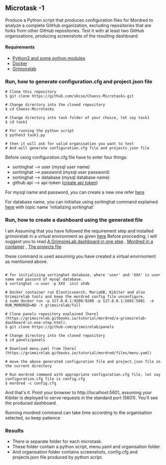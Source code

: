 

## Microtask -1
Produce a Python script that produces configuration files for Mordred to analyze a complete GitHub organization, excluding repositories that are forks from other GitHub repositories. Test it with at least two GitHub organizations, producing screenshots of the resulting dashboard.
#### Requirements
- [Python3 and some python modules](https://grimoirelab.gitbooks.io/tutorial/before-you-start/supporting-systems.html)
- [Docker](https://docs.docker.com/install/)
- [Grimoirelab](https://grimoirelab.gitbooks.io/tutorial/before-you-start/installing-grimoirelab.html) 

### Run, how to generate configuration.cfg and project.json file
```
# Clone this repository
$ git clone https://github.com/skcse/Chaoss-Microtasks.git

# Change directory into the cloned repository
$ cd Chaoss-Microtasks

# Change directory into task folder of your choice, let say task1
$ cd task1

# For running the python script 
$ python3 task1.py

# then it will ask for valid organisation you want to test
# And will generate configuration.cfg file and projects.json file
```

Before using configuration.cfg file have to enter four things:
- sortinghat --> user (mysql user name)
- sortinghat --> password (mysql user password)
- sortinghat --> database (mysql database name)
- github api --> api-token ([create api token](https://help.github.com/articles/authorizing-a-personal-access-token-for-use-with-a-saml-single-sign-on-organization/))

For mysql name and password, you can create a new one refer [here](https://dev.mysql.com/doc/refman/5.7/en/create-user.html)

For database name, you can initialise using sortinghat command explained [here](https://grimoirelab.gitbooks.io/tutorial/grimoireelk/a-dashboard-with-sortinghat.html) with topic name 'initializing sortinghat'
 
### Run, how to create a dashboard using the generated file

I am Assuming that you have followed the requirement step and installed grimoirelab in a virtual environment as given [here](https://grimoirelab.gitbooks.io/tutorial/before-you-start/installing-grimoirelab.html)
Before procceding, i will suggest you to read [A GrimoireLab dashboard in one step](https://grimoirelab.gitbooks.io/tutorial/mordred/a-grimoirelab-dashboard-in-one-step.html) , [Mordred in a container](https://grimoirelab.gitbooks.io/tutorial/mordred/mordred-in-a-container.html) , [The projects file](https://grimoirelab.gitbooks.io/tutorial/mordred/the-projects-file.html)

these command is used assuming you have created a virtual envirnoment as mentioned above.
```

# for initializing sortinghat database, where 'user' and 'XXX' is user name and passord of mysql database.
$ sortinghat -u user -p XXX  init shdb
 
# Docker container run Elasticsearch, MariaDB, Kibiter and also Grimoirelab tools and keep the mordred config file unconfigure.
$ sudo docker run -p 127.0.0.1:9200:9200 -p 127.0.0.1:5601:5601  -e RUN_MORDRED=NO -t grimoirelab/full

# Clone panels repository explained [here](https://grimoirelab.gitbooks.io/tutorial/mordred/a-grimoirelab-dashboard-in-one-step.html).
$ git clone https://github.com/grimoirelab/panels

# Change directory into the cloned repository
$ cd panels/panels

# Download menu.yaml from [here](https://grimoirelab.gitbooks.io/tutorial/mordred/files/menu.yaml)

# move the above generated configuration file and project.json file in the current directory

# Run mordred command with appropriate configuration.cfg file, let say configuration.cfg file is config.cfg
$ mordred -c config.cfg

```
And that's it. Point your browser to http://localhost:5601, assuming your Kibiter is deployed to serve requests in the standard port (5601). You'll see the produced dashboard.

Running mordred command can take time according to the organisation selected, so keep patience

### Results

- There is separate folder for each microtask.
- These folder contain a python script, menu.yaml and organisation folder.
- And organisation folder contains screenshots, config.cfg and projects.json file produced by python script.